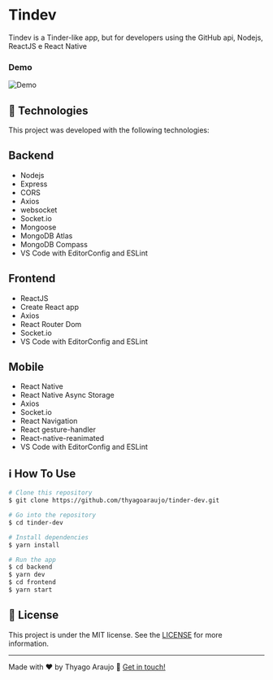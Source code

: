 # Tindev

Tindev is a Tinder-like app, but for developers using the GitHub api, Nodejs, ReactJS e React Native

### Demo

![Demo](demo.gif)

## :rocket: Technologies

This project was developed with the following technologies:

## Backend

- Nodejs
- Express
- CORS
- Axios
- websocket
- Socket.io
- Mongoose
- MongoDB Atlas
- MongoDB Compass
- VS Code with EditorConfig and ESLint

## Frontend

- ReactJS
- Create React app
- Axios
- React Router Dom
- Socket.io
- VS Code with EditorConfig and ESLint

## Mobile

- React Native
- React Native Async Storage
- Axios
- Socket.io
- React Navigation
- React gesture-handler
- React-native-reanimated
- VS Code with EditorConfig and ESLint

## :information_source: How To Use

```bash
# Clone this repository
$ git clone https://github.com/thyagoaraujo/tinder-dev.git

# Go into the repository
$ cd tinder-dev

# Install dependencies
$ yarn install

# Run the app
$ cd backend
$ yarn dev
$ cd frontend
$ yarn start
```

## :memo: License

This project is under the MIT license. See the [LICENSE](https://github.com/thyagoaraujo/tinder-dev/blob/master/LICENSE.md) for more information.

---

Made with ♥ by Thyago Araujo :wave: [Get in touch!](https://www.linkedin.com/in/thyagosantosaraujo/)

